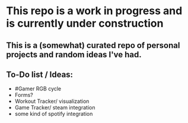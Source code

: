 # This repo is a work in progress and is currently under construction

This is a (somewhat) curated repo of personal projects and random ideas I've had.
---

## To-Do list / Ideas:
- #Gamer RGB cycle
- Forms?
- Workout Tracker/ visualization
- Game Tracker/ steam integration
- some kind of spotify integration
